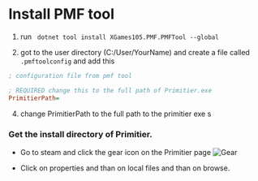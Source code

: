 # Install PMF tool

1) run ``` dotnet tool install XGames105.PMF.PMFTool --global```

3) got to the user directory (C:/User/YourName) and create a file called ```.pmftoolconfig``` and add this 
```ini
; configuration file from pmf tool

; REQUIRED change this to the full path of Primitier.exe
PrimitierPath=

```
4) change PrimitierPath to the full path to the primitier exe
s


### Get the install directory of Primitier.
* Go to steam and click the gear icon on the Primitier page
![Gear](../../GearIcon.png)

* Click on properties and than on local files and than on browse.